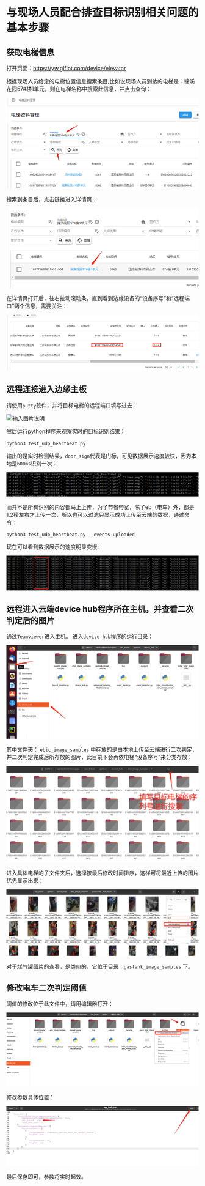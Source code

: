 # 与现场人员配合排查目标识别相关问题的基本步骤

## 获取电梯信息
打开页面：https://yw.glfiot.com/device/elevator
    
根据现场人员给定的电梯位置信息搜索条目,比如说现场人员到达的电梯是：锦溪花园57#楼1单元，则在电梯名称中搜索此信息，并点击查询：
     
![输入图片说明](../../images/%E7%94%B5%E6%A2%AF%E5%90%8D%E7%A7%B0%E4%B8%AD%E6%90%9C%E7%B4%A2%E6%AD%A4%E4%BF%A1%E6%81%AF%E5%B9%B6%E7%82%B9%E5%87%BB%E6%9F%A5%E8%AF%A2.png)
    
搜索到条目后，点击链接进入详情页：
    
![输入图片说明](../../images/%E7%82%B9%E5%87%BB%E9%93%BE%E6%8E%A5%E8%BF%9B%E5%85%A5%E8%AF%A6%E6%83%85%E9%A1%B5.png) 
    
在详情页打开后，往右拉动滚动条，直到看到边缘设备的“设备序号”和“远程端口”两个信息，需要关注：
     
![输入图片说明](../../images/%E8%AE%BE%E5%A4%87%E5%BA%8F%E5%8F%B7%E5%92%8C%E8%BF%9C%E7%A8%8B%E7%AB%AF%E5%8F%A3%E4%B8%A4%E4%B8%AA%E4%BF%A1%E6%81%AF%E9%9C%80%E8%A6%81%E5%85%B3%E6%B3%A8.png)
        
## 远程连接进入边缘主板
请使用`putty`软件，并将目标电梯的远程端口填写进去：
         
![输入图片说明](../../images/putty%E8%BD%AF%E4%BB%B6_%E5%B9%B6%E5%B0%86%E7%9B%AE%E6%A0%87%E7%94%B5%E6%A2%AF%E7%9A%84%E8B9%E6%91%84%E5%83%8F%E5%A4%B4%E7%94%BB%E9%9D%A2%E7%9A%84%E8%AF%86%E5%88%AB%E4%BF%A1%E6%81%AF_%E8%BF%9B%E5%85%A5tools%E7%9B%AE%E5%BD%95.png)
     
然后运行python程序来观察实时的目标识别结果：
```
python3 test_udp_heartbeat.py
```
输出的是实时检测结果，`door_sign`代表是门标，可见数据展示速度较快，因为本地是`600ms`识别一次：
    
![输入图片说明](../../images/%E8%A7%82%E5%AF%9F%E5%AE%9E%E6%97%B6%E7%9A%84%E7%9B%AE%E6%A0%87%E8%AF%86%E5%88%AB%E7%BB%93%E6%9E%9C_detected.png)
     
而并不是所有识别的内容都马上上传，为了节省带宽，除了eb（电车）外，都是1.2秒左右才上传一次，所以也可以过滤只显示成功上传至云端的数据，通过命令：
```
python3 test_udp_heartbeat.py --events uploaded
```
现在可以看到数据展示的速度明显变慢:
    
![输入图片说明](../../images/%E9%80%9F%E5%BA%A6%E6%98%8E%E6%98%BE%E5%8F%98%E6%85%A2__uploaded.png)


## 远程进入云端device hub程序所在主机，并查看二次判定后的图片
通过`Teamviewer`进入主机。
进入`device hub`程序的运行目录：

![输入图片说明](../../%E8%BF%9B%E5%85%A5devicehub%E7%A8%8B%E5%BA%8F%E7%9A%84%E8%BF%90%E8%A1%8C%E7%9B%AE%E5%BD%95.png)

其中文件夹： `ebic_image_samples` 中存放的是由本地上传至云端进行二次判定，并二次判定完成后所存放的图片，此目录下会再依电梯“设备序号”来分类存放：

![输入图片说明](../../%E5%A1%AB%E5%86%99%E7%9B%AE%E6%A0%87%E7%94%B5%E6%A2%AF%E7%9A%84%E8%AE%BE%E5%A4%87%E5%BA%8F%E5%8F%B7%E6%9D%A5%E6%90%9C%E7%B4%A2.png)

进入具体电梯的子文件夹后，选择按最后修改时间排序，这样可将最近上传的图片优先显示出来：

![输入图片说明](../../%E6%8C%89%E6%9C%80%E8%BF%91%E4%BF%AE%E6%94%B9%E6%97%B6%E9%97%B4%E6%9D%A5%E6%8E%92%E5%BA%8F.png)

对于煤气罐图片的查看，是类似的，它位于目录：`gastank_image_samples` 下。

## 修改电车二次判定阈值    
阈值的修改位于此文件中，请用编辑器打开：

![输入图片说明](../../%E4%BA%8C%E6%AC%A1%E7%94%B5%E8%BD%A6%E5%88%A4%E5%AE%9A%E9%98%88%E5%80%BC%E4%BF%AE%E6%94%B9.png)

修改参数具体位置：

![输入图片说明](../../%E4%BF%AE%E6%94%B9%E4%BA%8C%E6%AC%A1%E7%94%B5%E8%BD%A6%E5%88%A4%E5%AE%9A%E9%98%88%E5%80%BC%E5%8F%82%E6%95%B0%E5%85%B7%E4%BD%93%E4%BD%8D%E7%BD%AE.png)

最后保存即可，参数将实时起效。
